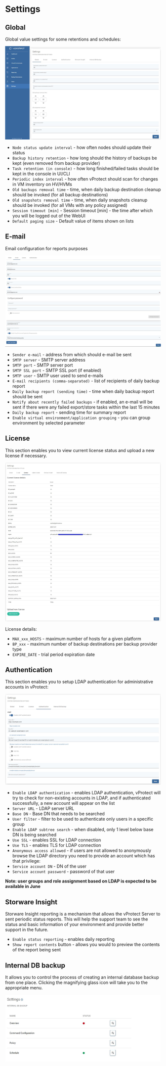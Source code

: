 # Settings

## Global

Global value settings for some retentions and schedules:

![](../.gitbook/assets/settings-global%20%281%29.jpg)

* `Node status update interval` - how often nodes should update their status
* `Backup history retention` - how long should the history of backups be kept \(even removed from backup provider\)
* `Task retention (in console)` - how long finished/failed tasks should be kept in the console in UI/CLI
* `Periodic index interval` - how often vProtect should scan for changes in VM inventory on HV/HVMs
* `Old backups removal time` - time, when daily backup destination cleanup should be invoked \(for all backup destinations\)
* `Old snapshots removal time` - time, when daily snapshots cleanup should be invoked \(for all VMs with any policy assigned\)
* `Session timeout [min]` - Session timeout \[min\] - the time after which you will be logged out of the WebUI
* `Default paging size` - Default value of items shown on lists

## E-mail

Email configuration for reports purposes

![](../.gitbook/assets/settings-e-mail.jpg)

* `Sender e-mail` - address from which should e-mail be sent 
* `SMTP server` - SMTP server address 
* `SMTP port` - SMTP server port 
* `SMTP SSL port` - SMTP SSL port \(if enabled\) 
* `SMTP user` - SMTP user used to send e-mails 
* `E-mail recipients (comma-separated)` - list of recipients of daily backup report
* `Daily backup report (sending time)` - time when daily backup report should be sent
* `Notify about recently failed backups` - if enabled, an e-mail will be sent if there were any failed export/store tasks within the last 15 minutes
* `Daily backup report` - sending time for summary report
* `Enable virtual environment/application grouping` - you can group environment by selected parameter

## License

This section enables you to view current license status and upload a new license if necessary.

![](../.gitbook/assets/settings-license%20%281%29.jpg)

License details:

* `MAX_xxx_HOSTS` - maximum number of hosts for a given platform
* `BP_xxx` - maximum number of backup destinations per backup provider type
* `EXPIRE_DATE` - trial period expiration date

## Authentication

This section enables you to setup LDAP authentication for administrative accounts in vProtect:

![](../.gitbook/assets/settings-authentication%20%281%29.jpg)

* `Enable LDAP authentication` - enables LDAP authentication, vProtect will try to check for non-existing accounts in LDAP, and if authenticated successfully, a new account will appear on the list
* `Server URL` - LDAP server URL
* `Base DN` - Base DN that needs to be searched
* `User filter` - filter to be used to authenticate only users in a specific group
* `Enable LDAP subtree search` - when disabled, only 1 level below base DN is being searched
* `Use SSL` - enables SSL for LDAP connection
* `Use TLS` - enables TLS for LDAP connection
* `Anonymous access allowed` - if users are not allowed to anonymously browse the LDAP directory you need to provide an account which has that privilege:
* `Service account DN` - DN of the user
* `Service account password` - password of that user 

**Note: user groups and role assignment based on LDAP is expected to be available in June**

## Storware Insight

Storware Insight reporting is a mechanism that allows the vProtect Server to sent periodic status reports. This will help the support team to see the status and basic information of your environment and provide better support in the future.

* `Enable status reporting` - enables daily reporting
* `Show report contents` button - allows you would to preview the contents of the report being sent

## Internal DB backup

It allows you to control the process of creating an internal database backup from one place. Clicking the magnifying glass icon will take you to the appropriate menu.

![](../.gitbook/assets/settings-internal-db-backup.jpg)

